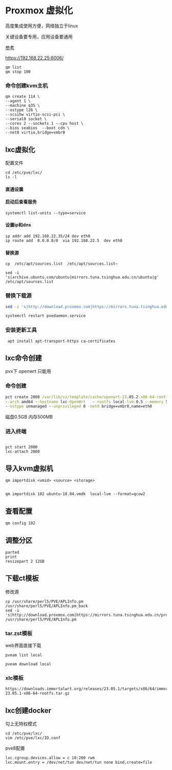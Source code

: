 # Proxmox  虚拟化

高度集成使用方便，网络独立于linux

关键设备要专用，应用设备要通用

[参考](https://pve-doc-cn.readthedocs.io/zh-cn/latest/chapter_pveceph/index.html)

https://192.168.22.25:8006/

```
qm list 
qm stop 100
```



### 命令创建kvm主机

```
qm create 114 \
--agent 1 \
--machine q35 \
--ostype l26 \
--scsihw virtio-scsi-pci \
--serial0 socket \
--cores 2 --sockets 1 --cpu host \
--bios seabios  --boot cdn \
--net0 virtio,bridge=vmbr0
```





## lxc虚拟化

配置文件

```
cd /etc/pve/lxc/
ls -l
```

#### 直通设置



#### 启动后查看服务

```
systemctl list-units --type=service
```

#### 设置ip和dns

```
ip addr add 192.168.22.35/24 dev eth0
ip route add  0.0.0.0/0  via 192.168.22.5  dev eth0

```



#### 替换源

```
cp  /etc/apt/sources.list  /etc/apt/sources.list~

sed -i 's|archive.ubuntu.com/ubuntu|mirrors.tuna.tsinghua.edu.cn/ubuntu|g' /etc/apt/sources.list

```



### 替换下载源

```bash
sed -i 's|http://download.proxmox.com|https://mirrors.tuna.tsinghua.edu.cn/proxmox|g' /usr/share/perl5/PVE/APLInfo.pm  

systemctl restart pvedaemon.service
```

### 安装更新工具

```
 apt install apt-transport-https ca-certificates
```





## lxc命令创建

pvx下  openwrt 只能用

### 命令创建

```cmd
pct create 2000 /var/lib/vz/template/cache/openwrt-23.05.2-x86-64-rootfs.tar.gz \
--arch amd64 --hostname lxc-OpenWrt   --rootfs local-lvm:0.5 --memory 500 -swap 0 --cores 2 \
--ostype unmanaged --unprivileged 0 -net0 bridge=vmbr0,name=eth0

```

磁盘0.5GB  内存500MB  

### 进入终端

```

pct start 2000  
lxc-attach 2000 
```





## 导入kvm虚拟机



```
qm importdisk <vmid> <source> <storage>


qm importdisk 102 ubuntu-18.04.vmdk  local-lvm --format=qcow2

```

## 查看配置

```
qm config 102
```





## 调整分区

```
parted
print
resizepart 2 12GB
```





## 下载ct模板

修改源

```
cp /usr/share/perl5/PVE/APLInfo.pm /usr/share/perl5/PVE/APLInfo.pm_back
sed -i 's|http://download.proxmox.com|https://mirrors.tuna.tsinghua.edu.cn/proxmox|g' /usr/share/perl5/PVE/APLInfo.pm
```



### tar.zst模板

web界面直接下载

```
pveam list local 

pveam download local  
```

### xlc模板

```
https://downloads.immortalwrt.org/releases/23.05.1/targets/x86/64/immortalwrt-23.05.1-x86-64-rootfs.tar.gz
```



## lxc创建docker

勾上无特权模式

 ```
cd /etc/pve/lxc/
vim /etc/pve/lxc/ID.conf
 ```

pve8配置

```
lxc.cgroup.devices.allow = c 10:200 rwm
lxc.mount.entry = /dev/net/tun dev/net/tun none bind,create=file
```


